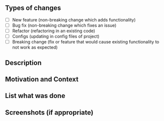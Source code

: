 <!--- Provide a general summary of your changes in the Title above -->

## Types of changes
- [ ] New feature (non-breaking change which adds functionality)
- [ ] Bug fix (non-breaking change which fixes an issue)
- [ ] Refactor (refactoring in an existing code)
- [ ] Configs (updating in config files of project)
- [ ] Breaking change (fix or feature that would cause existing functionality to not work as expected)

## Description
<!--- Describe your changes in detail -->

## Motivation and Context
<!--- Why is this change required? What problem does it solve? -->
<!--- If it fixes an open issue, please link to the issue here. -->

## List what was done
<!--- Please describe in detail how you tested your changes. -->
<!--- Include details of your testing environment, tests ran to see how -->
<!--- your change affects other areas of the code, etc. -->

## Screenshots (if appropriate)
